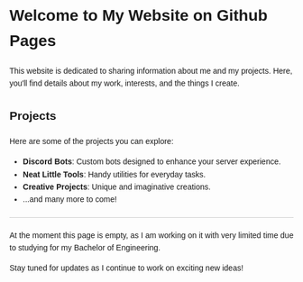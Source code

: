 # Welcome to My Website on Github Pages

<style>
    body {
        font-family: 'Arial', sans-serif;
        line-height: 1.6;
    }
    hr {
        border: 0;
        height: 1px;
        background: #ccc;
        margin: 20px 0;
    }
</style>

This website is dedicated to sharing information about me and my projects. Here, you'll find details about my work, interests, and the things I create.

## Projects

Here are some of the projects you can explore:

- **Discord Bots**: Custom bots designed to enhance your server experience.
- **Neat Little Tools**: Handy utilities for everyday tasks.
- **Creative Projects**: Unique and imaginative creations.
- ...and many more to come!

<hr>

At the moment this page is empty, as I am working on it with very limited time due to studying for my Bachelor of Engineering.

Stay tuned for updates as I continue to work on exciting new ideas!